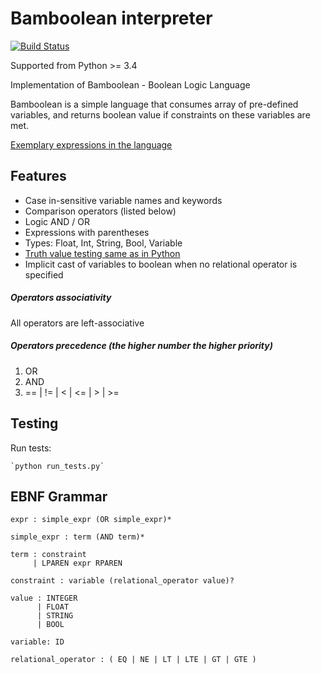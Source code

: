 # Bamboolean interpreter

[![Build Status](https://travis-ci.org/qedsoftware/bamboolean.svg?branch=master)](https://travis-ci.org/qedsoftware/bamboolean)

Supported from Python >= 3.4

Implementation of Bamboolean - Boolean Logic Language

Bamboolean is a simple language that consumes array of pre-defined variables, and
returns boolean value if constraints on these variables are met.

[Exemplary expressions in the language](./bamboolean/tests/fixtures.py)

## Features

- Case in-sensitive variable names and keywords
- Comparison operators (listed below)
- Logic AND / OR
- Expressions with parentheses
- Types: Float, Int, String, Bool, Variable
- [Truth value testing same as in Python](https://docs.python.org/3/library/stdtypes.html#truth-value-testing)
- Implicit cast of variables to boolean when no relational operator is specified

##### Operators associativity

All operators are left-associative

##### Operators precedence (the higher number the higher priority)

1. OR
2. AND
3. == | != | < | <= | > | >=

## Testing

Run tests:

    `python run_tests.py`

## EBNF Grammar

```
expr : simple_expr (OR simple_expr)*

simple_expr : term (AND term)*

term : constraint
     | LPAREN expr RPAREN

constraint : variable (relational_operator value)?

value : INTEGER
      | FLOAT
      | STRING
      | BOOL

variable: ID

relational_operator : ( EQ | NE | LT | LTE | GT | GTE )
```
